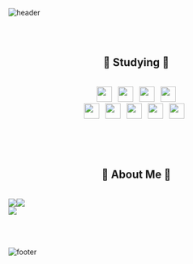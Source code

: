 ![header](https://capsule-render.vercel.app/api?type=waving&height=200&color=gradient&text=Hello!%20I'm%20Bona)

</br></br>

<div align="center"><h2>📝 Studying 📝</h2></div>

</br>

<div align="center">
<img height="30" src="https://img.shields.io/badge/HTML5-E34F26?style=plastic-square&logo=HTML5&logoColor=white"/> &nbsp;
<img height="30" src="https://img.shields.io/badge/CSS3-1572B6?style=plastic-square&logo=CSS3&logoColor=white"/> &nbsp;
<img height="30" src="https://img.shields.io/badge/JS-EFD81D?style=plastic-square&logo=Javascript&logoColor=black"/> &nbsp;
<img height="30" src="https://img.shields.io/badge/jQuery-0769AD?style=plastic-square&logo=jQuery&logoColor=white"/> </br>
<img height="30" src="https://img.shields.io/badge/JAVA-3874AB?style=plastic-square&logo=Java&logoColor=white"/> &nbsp;
<img height="30" src="https://img.shields.io/badge/Spring-6DB33F?style=plastic-square&logo=Spring&logoColor=white"/> &nbsp;
<img height="30" src="https://img.shields.io/badge/Spring Boot-6DB33F?style=plastic-square&logo=Spring Boot&logoColor=white"/>  &nbsp;
<img height="30" src="https://img.shields.io/badge/MySQL-4479A1?style=plastic-square&logo=MySQL&logoColor=white"/> &nbsp;
<img height="30" src="https://img.shields.io/badge/OracleDB-F80000?style=plastic-square&logo=Oracle&logoColor=white"/> &nbsp; 
<!--<img src="https://img.shields.io/badge/Python-3874AB?style=plastic-square&logo=Python&logoColor=white"/>-->
</div>

</br></br></br>

<div align="center"><h2>🌟 About Me 🌟</h2></div>

</br>

<div align="left" width=49% style="float:left">
<a href="https://velog.io/@bona023">
  <img src="https://velog-readme-stats.vercel.app/api/badge?name=bona023">
</a> </br>
<a href="https://velog.io/@bona023">
  <img src="https://velog-readme-stats.vercel.app/api?name=bona023">
</a>
</div>
<!--
[![Velog's GitHub stats](https://velog-readme-stats.vercel.app/api/badge?name=bona023)](https://velog.io/@bona023)
</br>
[![Velog's GitHub stats](https://velog-readme-stats.vercel.app/api?name=bona023)](https://velog.io/@bona023)
-->

<div width=49% style="float:left">
<img src="https://github-readme-stats.vercel.app/api/top-langs/?username=Bona023&layout=compact&theme=tokyonight">
</div>

<!--
[![Top Langs](https://github-readme-stats.vercel.app/api/top-langs/?username=Bona023&layout=compact&theme=tokyonight)](https://github.com/anuraghazra/github-readme-stats)
-->


</br></br></br></br>

![footer](https://capsule-render.vercel.app/api?type=waving&height=100&color=gradient&section=footer)
